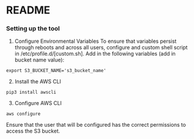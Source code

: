 # README

### Setting up the tool

1. Configure Environmental Variables
   To ensure that variables persist through reboots and across all users, configure and custom shell script in
   /etc/profile.d/[custom.sh].
   Add in the following variables (add in bucket name value):

```shell
export S3_BUCKET_NAME='s3_bucket_name'
```

2. Install the AWS CLI

```shell
pip3 install awscli
```

3. Configure AWS CLI

```shell
aws configure
```

Ensure that the user that will be configured has the correct permissions to access the S3 bucket.






